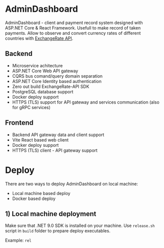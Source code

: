 # AdminDashboard
AdminDashboard - client and payment record system designed with ASP.NET Core & React Framework. Usefull to make record of taken payments. Allow to observe and convert currency rates of different countries with [ExchangeRate API](https://www.exchangerate-api.com/).

## Backend
- Microservice achitecture
- ASP.NET Core Web API gateway
- CQRS bus comand/query domain separation
- ASP.NET Core Identity based authentication
- Zero out build ExchangeRate-API SDK
- PostgreSQL database support
- Docker deploy support
- HTTPS (TLS) support for API gateway and services communication (also for gRPC services)

## Frontend
- Backend API gateway data and client support
- Vite React based web client
- Docker deploy support
- HTTPS (TLS) client - API gateway support


# Deploy
There are two ways to deploy AdminDashboard on local machine:
- Local machine based deploy
- Docker based deploy

## 1) Local machine deployment
Make sure that .NET 9.0 SDK is installed on your machine. Use `release.sh` script in `build` folder to prepare deploy executables.

Example:
`rel`